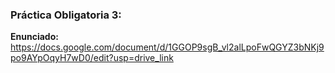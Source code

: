 ### Práctica Obligatoria 3:

**Enunciado:** https://docs.google.com/document/d/1GGOP9sgB_vl2alLpoFwQGYZ3bNKj9po9AYpOqyH7wD0/edit?usp=drive_link